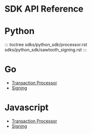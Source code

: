 # SDK API Reference

# Python

<!--
  Licensed under Creative Commons Attribution 4.0 International License
  https://creativecommons.org/licenses/by/4.0/
-->

::: toctree
sdks/python_sdk/processor.rst sdks/python_sdk/sawtooth_signing.rst
:::

# Go

-   [Transaction Processor](go_sdk/processor.html#http://)
-   [Signing](go_sdk/signing.html#http://)

# Javascript

-   [Transaction Processor](javascript_sdk/processor/index.html#http://)
-   [Signing](javascript_sdk/signing/index.html#http://)
